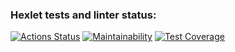 ### Hexlet tests and linter status:
[![Actions Status](https://github.com/Matvizzy/frontend-project-46/actions/workflows/hexlet-check.yml/badge.svg)](https://github.com/Matvizzy/frontend-project-46/actions)
[![Maintainability](https://api.codeclimate.com/v1/badges/0b27228e563fe974bf24/maintainability)](https://codeclimate.com/github/Matvizzy/frontend-project-46/maintainability)
[![Test Coverage](https://api.codeclimate.com/v1/badges/0b27228e563fe974bf24/test_coverage)](https://codeclimate.com/github/Matvizzy/frontend-project-46/test_coverage)
